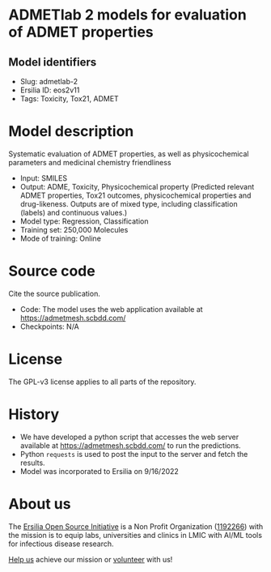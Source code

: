 # ADMETlab 2 models for evaluation of ADMET properties
## Model identifiers
- Slug: admetlab-2
- Ersilia ID: eos2v11
- Tags: Toxicity, Tox21, ADMET

# Model description
Systematic evaluation of ADMET properties, as well as physicochemical parameters and medicinal chemistry friendliness
- Input: SMILES
- Output: ADME, Toxicity, Physicochemical property (Predicted relevant ADMET properties, Tox21 outcomes, physicochemical properties and drug-likeness. Outputs are of mixed type, including classification (labels) and continuous values.)
- Model type: Regression, Classification
- Training set: 250,000 Molecules
- Mode of training: Online

# Source code
Cite the source publication.
- Code: The model uses the web application available at https://admetmesh.scbdd.com/
- Checkpoints: N/A

# License
The GPL-v3 license applies to all parts of the repository.

# History 
- We have developed a python script that accesses the web server available at https://admetmesh.scbdd.com/ to run the predictions.
- Python `requests` is used to post the input to the server and fetch the results.
- Model was incorporated to Ersilia on 9/16/2022

# About us
The [Ersilia Open Source Initiative](https://ersilia.io) is a Non Profit Organization ([1192266](https://register-of-charities.charitycommission.gov.uk/charity-search/-/charity-details/5170657/full-print)) with the mission is to equip labs, universities and clinics in LMIC with AI/ML tools for infectious disease research.

[Help us](https://www.ersilia.io/donate) achieve our mission or [volunteer](https://www.ersilia.io/volunteer) with us!
